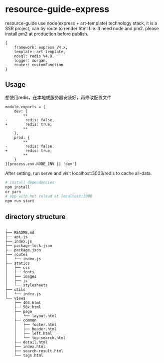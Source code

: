 # resource-guide-express
resource-guide use node(express + art-template) technology stack, it is a SSR project, can by route to render html file.
It need node and pm2. please install pm2 at production before publish.  

``` 
{
    framework: express V4.x,  
    template: art-template,  
    nosql: redis V4.0,  
    logger: morgan,  
    router: customFunction
}

```

## Usage
想使用redis，在本地或服务器安装好，再修改配置文件
```
module.exports = {
    dev: {
        **
-        redis: false,
+        redis: true,
        **
    },
    prod: {
        **
-        redis: false,
+        redis: true,
        **
    }
}[process.env.NODE_ENV || 'dev']

```
After setting, run serve and visit localhost:3003/redis to cache all-data.
``` bash
# install dependencies
npm install
or yarn 
# app with hot reload at localhost:3000
npm run start

```

## directory structure

```
.
├── README.md
├── api.js
├── index.js
├── package-lock.json
├── package.json
├── routes
│   └── index.js
├── statics
│   ├── css
│   ├── fonts
│   ├── images
│   ├── js
│   └── stylesheets
├── utils
│   └── index.js
└── views
    ├── 404.html
    ├── 50x.html
    ├── page
    │   └── layout.html
    ├── common
    │   ├── footer.html
    │   ├── header.html
    │   ├── left.html
    │   └── top-search.html
    ├── detail.html
    ├── index.html
    ├── search-result.html
    └── tags.html
```

